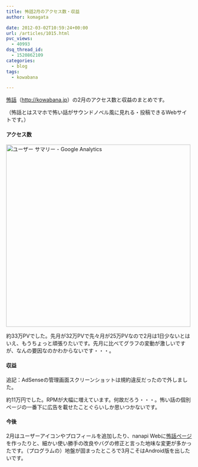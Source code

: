 ```yaml
---
title: 怖話2月のアクセス数・収益
author: komagata

date: 2012-03-02T10:59:24+00:00
url: /articles/1015.html
pvc_views:
  - 40993
dsq_thread_id:
  - 1520862109
categories:
  - blog
tags:
  - kowabana

---
```

<a href="http://kowabana.jp" title="怖話" target="_blank">怖話</a>（<a href="http://kowabana.jp" title="怖話" target="_blank">http://kowabana.jp</a>）の2月のアクセス数と収益のまとめです。
  
（怖話とはスマホで怖い話がサウンドノベル風に見れる・投稿できるWebサイトです。）

#### アクセス数

<p class="center">
  <a href="http://www.flickr.com/photos/komagata/6946046085/" title="ユーザー サマリー - Google Analytics by komagata, on Flickr"><img src="http://farm8.staticflickr.com/7059/6946046085_17f94e24f9.jpg" width="500" height="494" alt="ユーザー サマリー - Google Analytics" /></a>
</p>

約33万PVでした。先月が32万PVで先々月が25万PVなので2月は1日少ないとはいえ、もうちょっと頑張りたいです。先月に比べてグラフの変動が激しいですが、なんの要因なのかわからないです・・・。

#### 収益

追記：AdSenseの管理画面スクリーンショットは規約違反だったので外しました。

約11万円でした。RPMが大幅に増えています。何故だろう・・・。怖い話の個別ページの一番下に広告を載せたことぐらいしか思いつかないです。

#### 今後

2月はユーザーアイコンやプロフィールを追加したり、nanapi Webに[怖話ページ][1]を作ったりと、細かい使い勝手の改良やバグの修正と言った地味な変更が多かったです。（プログラムの）地盤が固まったところで3月こそはAndroid版を出したいです。

 [1]: http://nanapi.jp/web/326